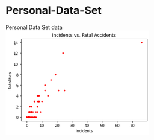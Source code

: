 # Personal-Data-Set
Personal Data Set data
![Scatter](https://github.com/LaurenENye/Personal-Data-Set/blob/master/download.png)

